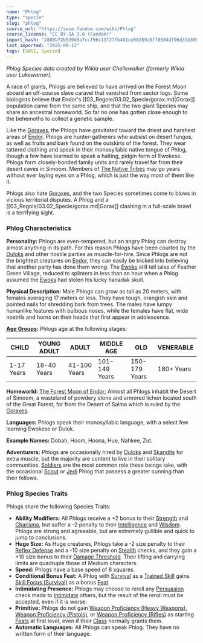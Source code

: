 ```yaml
---
name: "Phlog"
type: "specie"
slug: "phlog"
source_url: "https://swse.fandom.com/wiki/Phlog"
source_license: "CC BY-SA 3.0 (Fandom)"
import_hash: "2808b72b5d9d5a7ccf96c13f27fb461ce58359a5ff8504df96d31b30b3ab7281"
last_imported: "2025-09-12"
tags: [SWSE, Specie]
---
```

*Phlog Species data created by Wikia user Chellewalker (formerly Wikia user Lukewarner).*

A race of giants, Phlogs are believed to have arrived on the Forest Moon aboard an off-course slave caravel that vanished from sector logs. Some biologists believe that Endor's [[03_Regole/03.02_Specie/gorax.md|Gorax]] population came from the same ship, and that the two giant Species may share an ancestral homeworld. So far no one has gotten close enough to the behemoths to collect a genetic sample. 

Like the [Goraxes](https://swse.fandom.com/wiki/Goraxes), the Phlogs have gravitated toward the driest and harshest areas of [Endor](https://swse.fandom.com/wiki/Endor). Phlogs are hunter-gatherers who subsist on desert fungus, as well as fruits and bark found on the outskirts of the forest. They wear tattered clothing and speak in their monosyllabic native tongue of Phlog, though a few have learned to speak a halting, pidgin form of Ewokese. Phlogs form closely-bonded family units and rarely travel far from their desert caves in Simoom. Members of [The Native Tribes](https://swse.fandom.com/wiki/The_Native_Tribes) may go years without ever laying eyes on a Phlog, which is just the way most of them like it. 

Phlogs also hate [Goraxes](https://swse.fandom.com/wiki/Goraxes), and the two Species sometimes come to blows in vicious territorial disputes. A Phlog and a [[03_Regole/03.02_Specie/gorax.md|Gorax]] clashing in a full-scale brawl is a terrifying sight.
### Phlog Characteristics
**Personality:** Phlogs are even-tempered, but an angry Phlog can destroy almost anything in its path. For this reason Phlogs have been courted by the [Duloks](https://swse.fandom.com/wiki/Duloks) and other hostile parties as muscle-for-hire. Since Phlogs are not the brightest creatures on [Endor](https://swse.fandom.com/wiki/Endor), they can easily be tricked into believing that another party has done them wrong. The [Ewoks](https://swse.fandom.com/wiki/Ewoks) still tell tales of Feather Green Village, reduced to splinters in less than an hour when a Phlog assumed the [Ewoks](https://swse.fandom.com/wiki/Ewoks) had stolen his lucky hanadak skull. 

**Physical Description:** Male Phlogs can grow as tall as 20 meters, with females averaging 17 meters or less. They have tough, orangish skin and pointed nails for shredding bark from trees. The males have lumpy humanlike features with bulbous noses, while the females have flat, wide nostrils and horns on their heads that first appear in adolescence.  

**[Age Groups](https://swse.fandom.com/wiki/Age_Groups):** Phlogs age at the following stages:

| CHILD | YOUNG ADULT | ADULT | MIDDLE AGE | OLD | VENERABLE |
| --- | --- | --- | --- | --- | --- |
| 1-17 Years | 18-40 Years | 41-100 Years | 101-149 Years | 150-179 Years | 180+ Years |

**Homeworld:** [The Forest Moon of Endor](https://swse.fandom.com/wiki/The_Forest_Moon_of_Endor); Almost all Phlogs inhabit the Desert of Simoom, a wasteland of powdery stone and armored lichen located south of the Great Forest, far from the Desert of Salma which is ruled by the [Goraxes](https://swse.fandom.com/wiki/Goraxes).

**Languages:** Phlogs speak their monosyllabic language, with a select few learning Ewokese or Dulok.

**Example Names:** Dobah, Hoom, Hoona, Hue, Nahkee, Zut.

**Adventurers:** Phlogs are occasionally hired by [Duloks](https://swse.fandom.com/wiki/Duloks) and [Skandits](https://swse.fandom.com/wiki/Skandits) for extra muscle, but the majority are content to live in their solitary communities. [Soldiers](https://swse.fandom.com/wiki/Soldiers) are the most common role these beings take, with the occasional [Scout](https://swse.fandom.com/wiki/Scout) or [Jedi](https://swse.fandom.com/wiki/Jedi) Phlog that possess a greater cunning than their fellows.
### Phlog Species Traits
Phlogs share the following Species Traits:
- **Ability Modifiers:** All Phlogs receive a +2 bonus to their [Strength](https://swse.fandom.com/wiki/Strength) and [Charisma](https://swse.fandom.com/wiki/Charisma), but suffer a -2 penalty to their [Intelligence](https://swse.fandom.com/wiki/Intelligence) and [Wisdom](https://swse.fandom.com/wiki/Wisdom). Phlogs are strong and agreeable, but are extremely gullible and quick to jump to conclusions.
- **Huge Size:** As Huge creatures, Phlogs take a -2 size penalty to their [Reflex Defense](https://swse.fandom.com/wiki/Reflex_Defense) and a -10 size penalty on [Stealth](https://swse.fandom.com/wiki/Stealth) checks, and they gain a +10 size bonus to their [Damage Threshold](https://swse.fandom.com/wiki/Damage_Threshold). Their lifting and carrying limits are quadruple those of Medium characters.
- **Speed:** Phlogs have a base speed of 8 squares.
- **Conditional Bonus Feat:** A Phlog with [Survival](https://swse.fandom.com/wiki/Survival) as a [Trained Skill](https://swse.fandom.com/wiki/Trained_Skill) gains [Skill Focus (Survival)](https://swse.fandom.com/wiki/Skill_Focus_(Survival)) as a bonus [Feat](https://swse.fandom.com/wiki/Feat).
- **Intimidating Presence:** Phlogs may choose to reroll any [Persuasion](https://swse.fandom.com/wiki/Persuasion) check made to [Intimidate](https://swse.fandom.com/wiki/Intimidate) others, but the result of the reroll must be accepted, even if it is worse.
- **Primitive:** Phlogs do not gain [Weapon Proficiency (Heavy Weapons)](https://swse.fandom.com/wiki/Weapon_Proficiency_(Heavy_Weapons)), [Weapon Proficiency (Pistols)](https://swse.fandom.com/wiki/Weapon_Proficiency_(Pistols)), or [Weapon Proficiency (Rifles)](https://swse.fandom.com/wiki/Weapon_Proficiency_(Rifles)) as starting [Feats](https://swse.fandom.com/wiki/Feats) at first level, even if their [Class](https://swse.fandom.com/wiki/Class) normally grants them.
- **Automatic Languages:** All Phlogs can speak Phlog. They have no written form of their language.